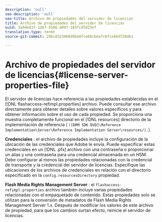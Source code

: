 ```yaml
---
description: 'null'
seo-description: 'null'
seo-title: Archivo de propiedades del servidor de licencias
title: Archivo de propiedades del servidor de licencias
uuid: 5e94ed1f-1dbf-4506-a097-183fcd5d25ef
translation-type: tm+mt
source-git-commit: 29bc8323460d9be0fce66cbea7c6fce46df20d61

---
```



# Archivo de propiedades del servidor de licencias{#license-server-properties-file}

El servidor de licencias hace referencia a las propiedades establecidas en el [!DNL flashaccess-refimpl.properties] archivo. Puede consultar ese archivo directamente para obtener detalles sobre valores específicos y para obtener información sobre el uso de cada propiedad. Se proporciona una muestra completamente funcional en el [!DNL resources] directorio de la implementación de referencia ( `([DRM SDK DVD]\Reference Implementation\Server\Reference Implementation Server\resources/).`).

**Credenciales** : el archivo de propiedades incluye la configuración de la ubicación de las credenciales que Adobe le envía. Puede especificar estas credenciales en un [!DNL .pfx] archivo con una contraseña o proporcionar un alias y una contraseña para una credencial almacenada en un HSM. Debe configurar al menos las propiedades relacionadas con la credencial de transporte y la credencial del servidor de licencias. Especifique las ubicaciones de los archivos de credenciales en relación con el directorio especificado en la `config.resourcesDirectory` propiedad.

**Flash Media Rights Management Server** : el `flashaccess-refimpl.properties` archivo también incluye varias propiedades relacionadas con el empaquetado de contenido. Estas propiedades solo se utilizan para la conversión de metadatos de Flash Media Rights Management Server 1.x. Después de modificar los valores de este archivo de propiedad, para que los cambios surtan efecto, reinicie el servidor de licencias.
